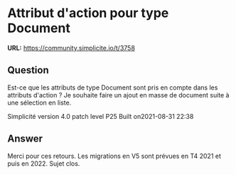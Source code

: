 # Attribut d'action pour type Document

**URL:** https://community.simplicite.io/t/3758

## Question
Est-ce que les attributs de type Document sont pris en compte dans les attributs d'action ?
Je souhaite faire un ajout en masse de document suite à une sélection en liste.

Simplicité version 4.0 
patch level P25
Built on2021-08-31 22:38

## Answer
Merci pour ces retours.
Les migrations en V5 sont prévues en T4 2021 et puis en 2022.
Sujet clos.
